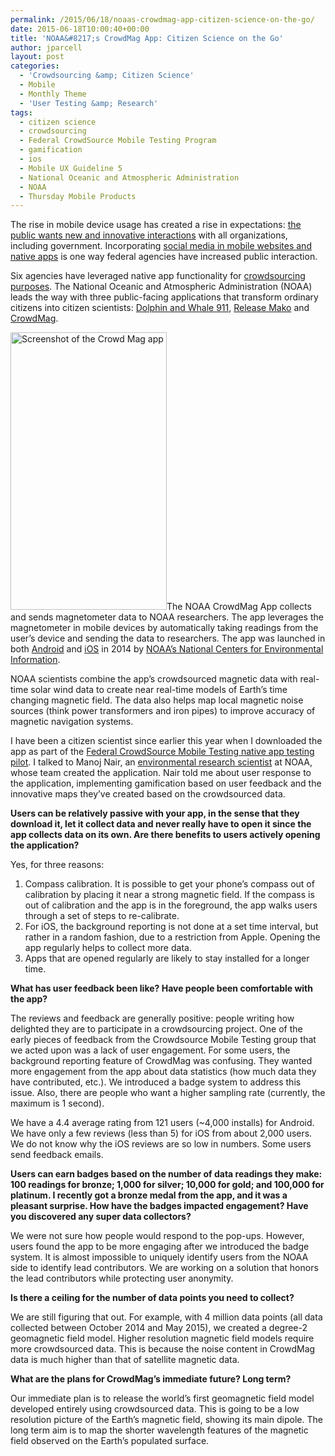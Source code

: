 ```yaml
---
permalink: /2015/06/18/noaas-crowdmag-app-citizen-science-on-the-go/
date: 2015-06-18T10:00:40+00:00
title: 'NOAA&#8217;s CrowdMag App: Citizen Science on the Go'
author: jparcell
layout: post
categories:
  - 'Crowdsourcing &amp; Citizen Science'
  - Mobile
  - Monthly Theme
  - 'User Testing &amp; Research'
tags:
  - citizen science
  - crowdsourcing
  - Federal CrowdSource Mobile Testing Program
  - gamification
  - ios
  - Mobile UX Guideline 5
  - National Oceanic and Atmospheric Administration
  - NOAA
  - Thursday Mobile Products
---
```


The rise in mobile device usage has created a rise in expectations: [the public wants new and innovative interactions](https://www.digitalgov.gov/2014/06/24/trends-on-tuesday-are-mobile-devices-the-center-of-social-universe/) with all organizations, including government. Incorporating [social media in mobile websites and native apps](https://www.digitalgov.gov/2014/06/12/three-ways-agencies-are-using-social-media-in-mobile-products/) is one way federal agencies have increased public interaction.

Six agencies have leveraged native app functionality for [crowdsourcing purposes](https://www.digitalgov.gov/2014/06/12/three-ways-agencies-are-using-social-media-in-mobile-products/). The National Oceanic and Atmospheric Administration (NOAA) leads the way with three public-facing applications that transform ordinary citizens into citizen scientists: [Dolphin and Whale 911](https://www.digitalgov.gov/2013/10/24/dolphin-and-whale-apps-from-noaa-fisheries/), [Release Mako](https://www.digitalgov.gov/2012/04/26/noaas-release-mako-app/) and [CrowdMag](https://www.digitalgov.gov/2015/01/29/be-a-citizen-scientist-with-noaas-crowdmag-app/).

<img class="alignright size-full wp-image-281672" src="https://www.digitalgov.gov/files/2015/06/250-x-444-NOAA-CrowdMag.jpg" alt="Screenshot of the Crowd Mag app" width="250" height="444" />The NOAA CrowdMag App collects and sends magnetometer data to NOAA researchers. The app leverages the magnetometer in mobile devices by automatically taking readings from the user’s device and sending the data to researchers. The app was launched in both [Android](https://play.google.com/store/apps/details?id=gov.noaa.ngdc.wmm2) and [iOS](https://itunes.apple.com/app/id910578825) in 2014 by [NOAA’s National Centers for Environmental Information](https://www.ncdc.noaa.gov/news/national-centers-environmental-information).

NOAA scientists combine the app’s crowdsourced magnetic data with real-time solar wind data to create near real-time models of Earth’s time changing magnetic field. The data also helps map local magnetic noise sources (think power transformers and iron pipes) to improve accuracy of magnetic navigation systems.

I have been a citizen scientist since earlier this year when I downloaded the app as part of the [Federal CrowdSource Mobile Testing native app testing pilot](https://www.digitalgov.gov/2015/06/16/trends-on-tuesday-native-app-lessons-from-the-crowdsource-mobile-testing-program/). I talked to Manoj Nair, an [environmental research scientist](http://cires.colorado.edu/about/noaa/) at NOAA, whose team created the application. Nair told me about user response to the application, implementing gamification based on user feedback and the innovative maps they’ve created based on the crowdsourced data.

**Users can be relatively passive with your app, in the sense that they download it, let it collect data and never really have to open it since the app collects data on its own. Are there benefits to users actively opening the application?**

Yes, for three reasons:

  1. Compass calibration. It is possible to get your phone’s compass out of calibration by placing it near a strong magnetic field. If the compass is out of calibration and the app is in the foreground, the app walks users through a set of steps to re-calibrate.
  2. For iOS, the background reporting is not done at a set time interval, but rather in a random fashion, due to a restriction from Apple. Opening the app regularly helps to collect more data.
  3. Apps that are opened regularly are likely to stay installed for a longer time.

**What has user feedback been like? Have people been comfortable with the app?**

The reviews and feedback are generally positive: people writing how delighted they are to participate in a crowdsourcing project. One of the early pieces of feedback from the Crowdsource Mobile Testing group that we acted upon was a lack of user engagement. For some users, the background reporting feature of CrowdMag was confusing. They wanted more engagement from the app about data statistics (how much data they have contributed, etc.). We introduced a badge system to address this issue. Also, there are people who want a higher sampling rate (currently, the maximum is 1 second).

We have a 4.4 average rating from 121 users (~4,000 installs) for Android. We have only a few reviews (less than 5) for iOS from about 2,000 users. We do not know why the iOS reviews are so low in numbers. Some users send feedback emails.

**Users can earn badges based on the number of data readings they make: 100 readings for bronze; 1,000 for silver; 10,000 for gold; and 100,000 for platinum. I recently got a bronze medal from the app, and it was a pleasant surprise. How have the badges impacted engagement? Have you discovered any super data collectors?**

We were not sure how people would respond to the pop-ups. However, users found the app to be more engaging after we introduced the badge system. It is almost impossible to uniquely identify users from the NOAA side to identify lead contributors. We are working on a solution that honors the lead contributors while protecting user anonymity.

**Is there a ceiling for the number of data points you need to collect?**

We are still figuring that out. For example, with 4 million data points (all data collected between October 2014 and May 2015), we created a degree-2 geomagnetic field model. Higher resolution magnetic field models require more crowdsourced data. This is because the noise content in CrowdMag data is much higher than that of satellite magnetic data.

**What are the plans for CrowdMag&#8217;s immediate future? Long term?**

Our immediate plan is to release the world’s first geomagnetic field model developed entirely using crowdsourced data. This is going to be a low resolution picture of the Earth’s magnetic field, showing its main dipole. The long term aim is to map the shorter wavelength features of the magnetic field observed on the Earth’s populated surface.